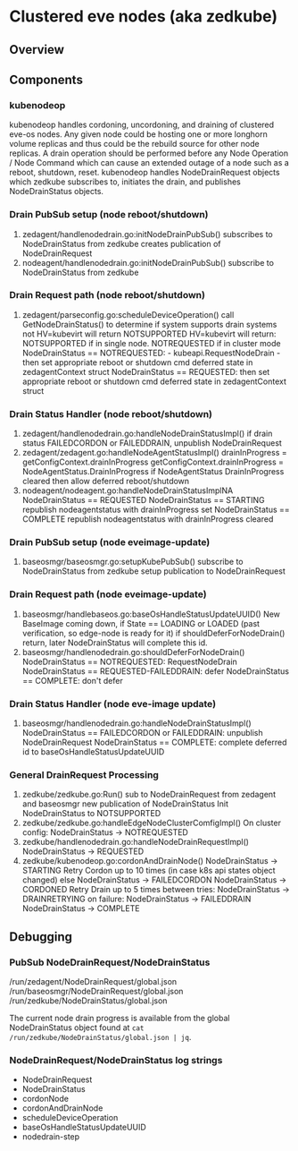 # Clustered eve nodes (aka zedkube)

## Overview

## Components

### kubenodeop

kubenodeop handles cordoning, uncordoning, and draining of clustered eve-os nodes.  Any given node could be hosting
one or more longhorn volume replicas and thus could be the rebuild source for other node replicas.  A drain operation should be
performed before any Node Operation / Node Command which can cause an extended outage of a node such as a reboot, shutdown, reset.
kubenodeop handles NodeDrainRequest objects which zedkube subscribes to, initiates the drain, and publishes NodeDrainStatus objects.

### Drain PubSub setup (node reboot/shutdown)

1. zedagent/handlenodedrain.go:initNodeDrainPubSub()
    subscribes to NodeDrainStatus from zedkube
    creates publication of NodeDrainRequest
1. nodeagent/handlenodedrain.go:initNodeDrainPubSub()
    subscribe to NodeDrainStatus from zedkube

### Drain Request path (node reboot/shutdown)

1. zedagent/parseconfig.go:scheduleDeviceOperation()
    call GetNodeDrainStatus() to determine if system supports drain
        systems not HV=kubevirt will return NOTSUPPORTED
        HV=kubevirt will return:
            NOTSUPPORTED if in single node.
            NOTREQUESTED if in cluster mode
    NodeDrainStatus == NOTREQUESTED:
        - kubeapi.RequestNodeDrain
        - then set appropriate reboot or shutdown cmd deferred state in zedagentContext struct
    NodeDrainStatus == REQUESTED: then set appropriate reboot or shutdown cmd deferred state in zedagentContext struct

### Drain Status Handler (node reboot/shutdown)

1. zedagent/handlenodedrain.go:handleNodeDrainStatusImpl()
    if drain status FAILEDCORDON or FAILEDDRAIN, unpublish NodeDrainRequest
1. zedagent/zedagent.go:handleNodeAgentStatusImpl()
    drainInProgress = getConfigContext.drainInProgress
    getConfigContext.drainInProgress = NodeAgentStatus.DrainInProgress
    if NodeAgentStatus DrainInProgress cleared then allow deferred reboot/shutdown
1. nodeagent/nodeagent.go:handleNodeDrainStatusImplNA
    NodeDrainStatus == REQUESTED
    NodeDrainStatus == STARTING
        republish nodeagentstatus with drainInProgress set
    NodeDrainStatus == COMPLETE
        republish nodeagentstatus with drainInProgress cleared

### Drain PubSub setup (node eveimage-update)

1. baseosmgr/baseosmgr.go:setupKubePubSub()
    subscribe to NodeDrainStatus from zedkube
    setup publication to NodeDrainRequest

### Drain Request path (node eveimage-update)

1. baseosmgr/handlebaseos.go:baseOsHandleStatusUpdateUUID()
    New BaseImage coming down, if State == LOADING or LOADED (past verification, so edge-node is ready for it)
        if shouldDeferForNodeDrain() return, later NodeDrainStatus will complete this id.
1. baseosmgr/handlenodedrain.go:shouldDeferForNodeDrain()
    NodeDrainStatus == NOTREQUESTED: RequestNodeDrain
    NodeDrainStatus == REQUESTED-FAILEDDRAIN: defer
    NodeDrainStatus == COMPLETE: don't defer

### Drain Status Handler (node eve-image update)

1. baseosmgr/handlenodedrain.go:handleNodeDrainStatusImpl()
    NodeDrainStatus == FAILEDCORDON or FAILEDDRAIN: unpublish NodeDrainRequest
    NodeDrainStatus == COMPLETE: complete deferred id to baseOsHandleStatusUpdateUUID

### General DrainRequest Processing

1. zedkube/zedkube.go:Run()
    sub to NodeDrainRequest from zedagent and baseosmgr
    new publication of NodeDrainStatus
    Init NodeDrainStatus to NOTSUPPORTED
1. zedkube/zedkube.go:handleEdgeNodeClusterComfigImpl()
    On cluster config:
        NodeDrainStatus -> NOTREQUESTED
1. zedkube/handlenodedrain.go:handleNodeDrainRequestImpl()
    NodeDrainStatus -> REQUESTED
1. zedkube/kubenodeop.go:cordonAndDrainNode()
    NodeDrainStatus -> STARTING
    Retry Cordon up to 10 times (in case k8s api states object changed)
        else NodeDrainStatus -> FAILEDCORDON
    NodeDrainStatus -> CORDONED
    Retry Drain up to 5 times
        between tries: NodeDrainStatus -> DRAINRETRYING
        on failure: NodeDrainStatus -> FAILEDDRAIN
    NodeDrainStatus -> COMPLETE

## Debugging

### PubSub NodeDrainRequest/NodeDrainStatus

/run/zedagent/NodeDrainRequest/global.json
/run/baseosmgr/NodeDrainRequest/global.json
/run/zedkube/NodeDrainStatus/global.json

The current node drain progress is available from the global NodeDrainStatus object found at
`cat /run/zedkube/NodeDrainStatus/global.json | jq`.

### NodeDrainRequest/NodeDrainStatus log strings

- NodeDrainRequest
- NodeDrainStatus
- cordonNode
- cordonAndDrainNode
- scheduleDeviceOperation
- baseOsHandleStatusUpdateUUID
- nodedrain-step
